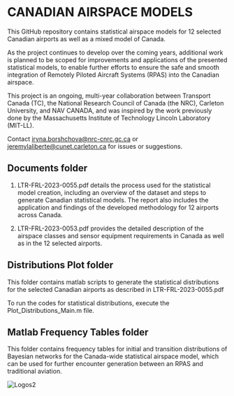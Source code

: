 # CANADIAN AIRSPACE MODELS




This GitHub repository contains statistical airspace models for 12 selected Canadian airports as well as a mixed model of Canada.

As the project continues to develop over the coming years, additional work is planned to be scoped for improvements and applications of the presented statistical models, to enable further efforts to ensure the safe and smooth integration of Remotely Piloted Aircraft Systems (RPAS) into the Canadian airspace.

This project is an ongoing, multi-year collaboration between Transport Canada (TC), the National Research Council of Canada (the NRC), Carleton University, and NAV CANADA, and was inspired by the work previously done by the Massachusetts Institute of Technology Lincoln Laboratory (MIT-LL).

Contact iryna.borshchova@nrc-cnrc.gc.ca or jeremylaliberte@cunet.carleton.ca for issues or suggestions.


## Documents folder

1. LTR-FRL-2023-0055.pdf details the process used for the statistical model creation, including an overview of the dataset and steps to generate Canadian statistical models. The report also includes the application and findings of the developed methodology for 12 airports across Canada.

2. LTR-FRL-2023-0053.pdf provides the detailed description of the airspace classes and sensor equipment requirements in Canada as well as in the 12 selected airports. 


## Distributions Plot folder

This folder contains matlab scripts to generate the statistical distributions for the selected Canadian airports as described in LTR-FRL-2023-0055.pdf

To run the codes for statistical distributions, execute the Plot_Distributions_Main.m file. 


## Matlab Frequency Tables folder

This folder contains frequency tables for initial and transition distributions of Bayesian networks for the Canada-wide statistical airspace model, which can be used for further encounter generation between an RPAS and traditional aviation.


![Logos2](https://github.com/nrc-cnrc/Canadian-Airspace-Models/assets/58992009/a84be70c-1d77-4bfd-a9f0-c465548351ae)


